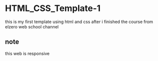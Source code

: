 # HTML_CSS_Template-1
this is my first template using html and css after i finished the course from elzero web school channel
## note
this web is responsive
